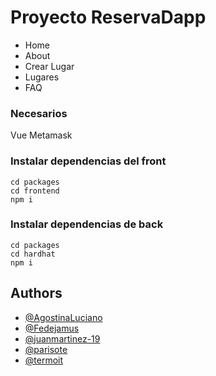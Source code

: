 # Proyecto ReservaDapp

- Home
- About
- Crear Lugar
- Lugares
- FAQ

### Necesarios 
Vue
Metamask

### Instalar dependencias del front
```
cd packages
cd frontend
npm i
```

### Instalar dependencias de back
```
cd packages
cd hardhat
npm i
```

## Authors

- [@AgostinaLuciano](https://www.github.com/AgostinaLuciano)
- [@Fedejamus](https://www.github.com/Fedejamus)
- [@juanmartinez-19](https://www.github.com/juanmartinez-19)
- [@parisote](https://www.github.com/parisote)
- [@termoit](https://www.github.com/termoit)
